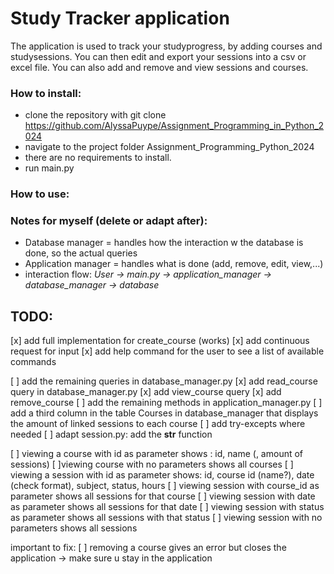# Study Tracker application

The application is used to track your studyprogress, by adding courses and studysessions. 
You can then edit and export your sessions into a csv or excel file.
You can also add and remove and view sessions and courses.

### How to install:

- clone the repository with git clone https://github.com/AlyssaPuype/Assignment_Programming_in_Python_2024
- navigate to the project folder Assignment_Programming_Python_2024
- there are no requirements to install.
- run main.py

### How to use:



### Notes for myself (delete or adapt after):

- Database manager = handles how the interaction w the database is done, so the actual queries
- Application manager = handles what is done (add, remove, edit, view,...)
- interaction flow: *User -> main.py -> application_manager -> database_manager -> database*


## TODO:

[x] add full implementation for create_course (works)
[x] add continuous request for input 
[x] add help command for the user to see a list of available commands

[ ] add the remaining queries in database_manager.py
	[x] add read_course query in database_manager.py
	[x] add view_course query
	[x] add remove_course
[ ] add the remaining methods in application_manager.py
[ ] add a third column in the table Courses in database_manager that displays the amount of linked sessions to each course
[ ] add try-excepts where needed
[ ] adapt session.py: add the __str__ function

[ ] viewing a course with id as parameter shows : id, name (, amount of sessions)
	[ ]viewing course with no parameters shows all courses
[ ] viewing a session with id as parameter shows: id, course id (name?), date (check format), subject, status, hours 
	[ ]	viewing session with course_id as parameter shows all sessions for that course
	[ ]	viewing session with date as parameter shows all sessions for that date
	[ ]	viewing session with status as parameter shows all sessions with that status
	[ ]	viewing session with no parameters shows all sessions

important to fix: [ ] removing a course gives an error but closes the application -> make sure u stay in the application
